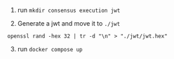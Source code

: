 1. run `mkdir consensus execution jwt`

2. Generate a jwt and move it to `./jwt`

```openssl rand -hex 32 | tr -d "\n" > "./jwt/jwt.hex"```

3. run `docker compose up`